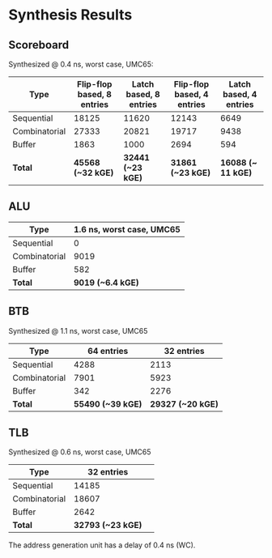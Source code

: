 # Synthesis Results

## Scoreboard

Synthesized @ 0.4 ns, worst case, UMC65:

|    **Type**   | **Flip-flop based, 8 entries** | **Latch based, 8 entries** | **Flip-flop based, 4 entries** | **Latch based, 4 entries** |
|---------------|--------------------------------|----------------------------|--------------------------------|----------------------------|
| Sequential    | 18125                          | 11620                      | 12143                          | 6649                       |
| Combinatorial | 27333                          | 20821                      | 19717                          | 9438                       |
| Buffer        | 1863                           | 1000                       | 2694                           | 594                        |
| **Total**     | **45568 (~32 kGE)**            | **32441 (~23 kGE)**        | **31861 (~23 kGE)**            | **16088 (~ 11 kGE)**       |


## ALU

|    **Type**   | **1.6 ns, worst case, UMC65** |
|---------------|-------------------------------|
| Sequential    | 0                             |
| Combinatorial | 9019                          |
| Buffer        | 582                           |
| **Total**     | **9019 (~6.4 kGE)**           |

## BTB

Synthesized @ 1.1 ns, worst case, UMC65

|    **Type**   |    **64 entries**   |    **32 entries**   |
|---------------|---------------------|---------------------|
| Sequential    | 4288                | 2113                |
| Combinatorial | 7901                | 5923                |
| Buffer        | 342                 | 2276                |
| **Total**     | **55490 (~39 kGE)** | **29327 (~20 kGE)** |

## TLB

Synthesized @ 0.6 ns, worst case, UMC65

|    **Type**   |    **32 entries**   |   |
|---------------|---------------------|---|
| Sequential    | 14185               |   |
| Combinatorial | 18607               |   |
| Buffer        | 2642                |   |
| **Total**     | **32793 (~23 kGE)** |   |

The address generation unit has a delay of 0.4 ns (WC).


